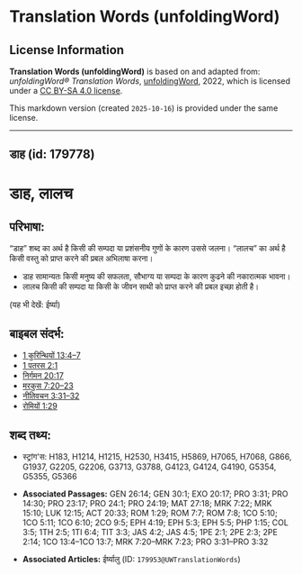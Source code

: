 # Translation Words (unfoldingWord)

## License Information

**Translation Words (unfoldingWord)** is based on and adapted from: _unfoldingWord® Translation Words_, [unfoldingWord](https://unfoldingword.org/utw), 2022, which is licensed under a [CC BY-SA 4.0 license](https://creativecommons.org/licenses/by-sa/4.0/legalcode.en).

This markdown version (created `2025-10-16`) is provided under the same license.



--------------------------------

## डाह (id: 179778)

डाह, लालच
=========

परिभाषा:
--------

“डाह” शब्द का अर्थ है किसी की सम्पदा या प्रशंसनीय गुणों के कारण उससे जलना। “लालच” का अर्थ है किसी वस्तु को प्राप्त करने की प्रबल अभिलाषा करना।

* डाह सामान्यतः किसी मनुष्य की सफलता, सौभाग्य या सम्पदा के कारण कुढने की नकारात्मक भावना।
* लालच किसी की सम्पदा या किसी के जीवन साथी को प्राप्त करने की प्रबल इच्छा होती है।

(यह भी देखें: ईर्ष्या)

बाइबल संदर्भ:
-------------

* [1 कुरिन्थियों 13:4–7](https://ref.ly/1Cor0:0)
* [1 पतरस 2:1](https://ref.ly/1Pet0:0)
* [निर्गमन 20:17](https://ref.ly/Exod20:17)
* [मरकुस 7:20–23](https://ref.ly/Mark7:20-Mark7:23)
* [नीतिवचन 3:31–32](https://ref.ly/Prov3:31-Prov3:32)
* [रोमियों 1:29](https://ref.ly/Rom1:29)

शब्द तथ्य:
----------

* स्ट्रांग'स: H183, H1214, H1215, H2530, H3415, H5869, H7065, H7068, G866, G1937, G2205, G2206, G3713, G3788, G4123, G4124, G4190, G5354, G5355, G5366

* **Associated Passages:** GEN 26:14; GEN 30:1; EXO 20:17; PRO 3:31; PRO 14:30; PRO 23:17; PRO 24:1; PRO 24:19; MAT 27:18; MRK 7:22; MRK 15:10; LUK 12:15; ACT 20:33; ROM 1:29; ROM 7:7; ROM 7:8; 1CO 5:10; 1CO 5:11; 1CO 6:10; 2CO 9:5; EPH 4:19; EPH 5:3; EPH 5:5; PHP 1:15; COL 3:5; 1TH 2:5; 1TI 6:4; TIT 3:3; JAS 4:2; JAS 4:5; 1PE 2:1; 2PE 2:3; 2PE 2:14; 1CO 13:4–1CO 13:7; MRK 7:20–MRK 7:23; PRO 3:31–PRO 3:32
* **Associated Articles:** ईर्ष्यालु (ID: `179953@UWTranslationWords`)

